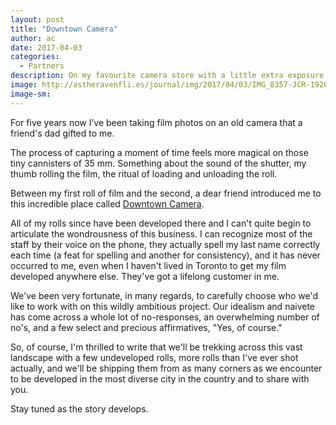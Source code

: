 ```yaml
---
layout: post
title: "Downtown Camera"
author: ac
date: 2017-04-03
categories:
  - Partners
description: On my favourite camera store with a little extra exposure.
image: http://astheravenfli.es/journal/img/2017/04/03/IMG_8357-JCR-1920-web.jpg
image-sm:
---
```


For five years now I&rsquo;ve been taking film photos on an old camera that a friend's dad gifted to me.

The process of capturing a moment of time feels more magical on those tiny cannisters of 35 mm. Something about the sound of the shutter, my thumb rolling the film, the ritual of loading and unloading the roll.

Between my first roll of film and the second, a dear friend introduced me to this incredible place called <a href="http://downtowncamera.com" target="blank">Downtown Camera</a>.

All of my rolls since have been developed there and I can't quite begin to articulate the wondrousness of this business. I can recognize most of the staff by their voice on the phone, they actually spell my last name correctly each time (a feat for spelling and another for consistency), and it has never occurred to me, even when I haven't lived in Toronto to get my film developed anywhere else. They've got a lifelong customer in me.

We've been very fortunate, in many regards, to carefully choose who we'd like to work with on this wildly ambitious project. Our idealism and naivete has come across a whole lot of no-responses, an overwhelming number of no's, and a few select and precious affirmatives, "Yes, of course."

So, of course, I'm thrilled to write that we'll be trekking across this vast landscape with a few undeveloped rolls, more rolls than I've ever shot actually, and we'll be shipping them from as many corners as we encounter to be developed in the most diverse city in the country and to share with you.

Stay tuned as the story develops.
